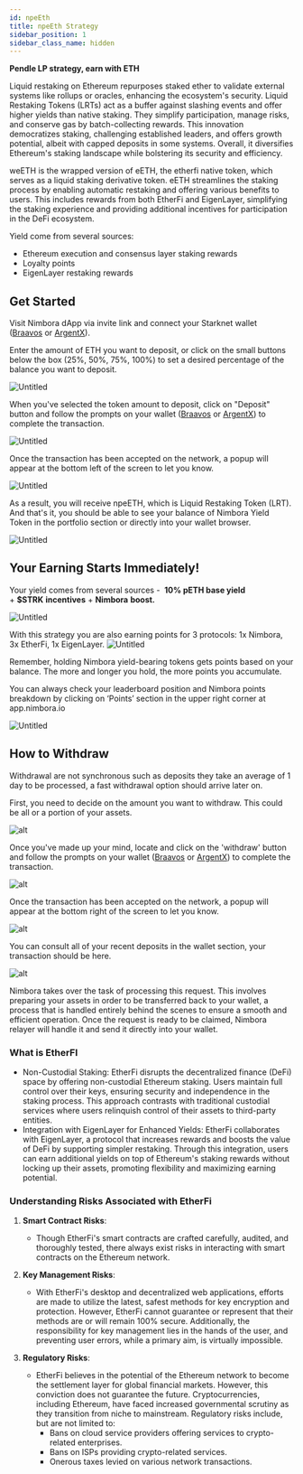 ```yaml
---
id: npeEth
title: npeEth Strategy
sidebar_position: 1
sidebar_class_name: hidden
---
```


**Pendle LP strategy, earn with ETH** 

Liquid restaking on Ethereum repurposes staked ether to validate external systems like rollups or oracles, enhancing the ecosystem's security. Liquid Restaking Tokens (LRTs) act as a buffer against slashing events and offer higher yields than native staking. They simplify participation, manage risks, and conserve gas by batch-collecting rewards. This innovation democratizes staking, challenging established leaders, and offers growth potential, albeit with capped deposits in some systems. Overall, it diversifies Ethereum's staking landscape while bolstering its security and efficiency.

weETH is the wrapped version of eETH, the etherfi native token, which serves as a liquid staking derivative token. eETH streamlines the staking process by enabling automatic restaking and offering various benefits to users. This includes rewards from both EtherFi and EigenLayer, simplifying the staking experience and providing additional incentives for participation in the DeFi ecosystem. 

Yield come from several sources: 
  - Ethereum execution and consensus layer staking rewards  
  - Loyalty points 
  - EigenLayer restaking rewards



## Get Started

Visit Nimbora dApp via invite link and connect your Starknet wallet ([Braavos](https://braavos.app/) or [ArgentX](https://argent.xyz/)).



Enter the amount of ETH you want to deposit, or click on the small buttons below the box (25%, 50%, 75%, 100%) to set a desired percentage of the balance you want to deposit.

![Untitled](../../../../../static/content/strategy_npeeth/npeeth_home.png)

When you've selected the token amount to deposit, click on "Deposit" button and follow the prompts on your wallet ([Braavos](https://braavos.app/) or [ArgentX](https://argent.xyz/)) to complete the transaction.

![Untitled](../../../../../static/content/strategy_npeeth/npeeth_deposit.png)

Once the transaction has been accepted on the network, a popup will appear at the bottom left of the screen to let you know.

![Untitled](../../../../../static/content/strategy_npeeth/npeeth_confirmation.png)

As a result, you will receive npeETH, which is Liquid Restaking Token (LRT). And that's it, you should be able to see your balance of Nimbora Yield Token in the portfolio section or directly into your wallet browser. 

![Untitled](../../../../../static/content/strategy_npeeth/npeeth_wallet.png)

## Your Earning Starts Immediately!

Your yield comes from several sources -  **10% pETH base yield** + **$STRK** **incentives** + **Nimbora** **boost.**

![Untitled](../../../../../static/content/strategy_npeeth/npeeth_yieldbreakdown.png) 


With this strategy you are also earning points for 3 protocols: 1x Nimbora, 3x EtherFi, 1x EigenLayer. 
![Untitled](../../../../../static/content/strategy_npeeth/npeeth_points_variety.png) 

Remember, holding Nimbora yield-bearing tokens gets points based on your balance. The more and longer you hold, the more points you accumulate. 

You can always check your leaderboard position and Nimbora points breakdown by clicking on ‘Points’ section in the upper right corner at app.nimbora.io

![Untitled](../../../../../static/content/strategy_npeeth/npeeth_points.png)

## How to Withdraw

Withdrawal are not synchronous such as deposits they take an average of 1 day to be processed, a fast withdrawal option should arrive later on. 


First, you need to decide on the amount you want to withdraw. This could be all or a portion of your assets.

![alt](../../../../../static/content/strategy_npeeth/npeeth_withdraw.png)

Once you've made up your mind, locate and click on the 'withdraw' button and follow the prompts on your wallet ([Braavos](https://braavos.app/) or [ArgentX](https://argent.xyz/)) to complete the transaction.

![alt](../../../../../static/content/strategy_npeeth/npeeth_withdraw_wallet.png)


Once the transaction has been accepted on the network, a popup will appear at the bottom right of the screen to let you know. 

![alt](../../../../../static/content/strategy_npeeth/npeeth_withdraw_confirm.png)

You can consult all of your recent deposits in the wallet section, your transaction should be here. 

![alt](../../../../../static/content/strategy_npeeth/npeeth_withdraw_recent.png)



Nimbora takes over the task of processing this request. This involves preparing your assets in order to be transferred back to your wallet, a process that is handled entirely behind the scenes to ensure a smooth and efficient operation. Once the request is ready to be claimed, Nimbora relayer will handle it and send it directly into your wallet.

### What is EtherFI


  - Non-Custodial Staking: EtherFi disrupts the decentralized finance (DeFi) space by offering non-custodial Ethereum staking. Users maintain full control over their keys, ensuring security and independence in the staking process. This approach contrasts with traditional custodial services where users relinquish control of their assets to third-party entities.
  - Integration with EigenLayer for Enhanced Yields: EtherFi collaborates with EigenLayer, a protocol that increases rewards and boosts the value of DeFi by supporting simpler restaking. Through this integration, users can earn additional yields on top of Ethereum's staking rewards without locking up their assets, promoting flexibility and maximizing earning potential.
  


### Understanding Risks Associated with EtherFi

1. **Smart Contract Risks**:
   - Though EtherFi's smart contracts are crafted carefully, audited, and thoroughly tested, there always exist risks in interacting with smart contracts on the Ethereum network.

2. **Key Management Risks**:
   - With EtherFi's desktop and decentralized web applications, efforts are made to utilize the latest, safest methods for key encryption and protection. However, EtherFi cannot guarantee or represent that their methods are or will remain 100% secure. Additionally, the responsibility for key management lies in the hands of the user, and preventing user errors, while a primary aim, is virtually impossible.

3. **Regulatory Risks**:
   - EtherFi believes in the potential of the Ethereum network to become the settlement layer for global financial markets. However, this conviction does not guarantee the future. Cryptocurrencies, including Ethereum, have faced increased governmental scrutiny as they transition from niche to mainstream. Regulatory risks include, but are not limited to:
     - Bans on cloud service providers offering services to crypto-related enterprises.
     - Bans on ISPs providing crypto-related services.
     - Onerous taxes levied on various network transactions.
